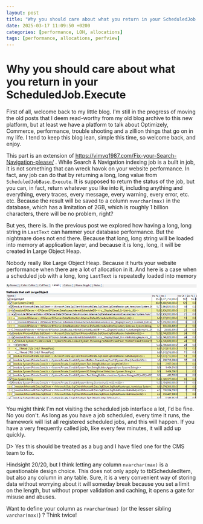 ```yaml
---
layout: post
title: "Why you should care about what you return in your ScheduledJob.Execute"
date: 2025-03-17 11:09:50 +0200
categories: [performance, LOH, allocations]
tags: [performance, allocations, perfview]
---
```


# Why you should care about what you return in your ScheduledJob.Execute

First of all, welcome back to my little blog. I'm still in the progress of moving the old posts that I deem read-worthy from my old blog archive to this new platform, but at least we have a platform to talk about Optimizely, Commerce, performance, trouble shooting and a zillion things that go on in my life. I tend to keep this blog lean, simple this time, so welcome back, and enjoy.

This part is an extension of https://vimvq1987.com/Fix-your-Search-Navigation-please/ . While Search & Navigation indexing job is a built in job, it is not something that can wreck havok on your website performance. In fact, any job can do that by returning a long, long value from `ScheduledJobBase.Execute`. It is supposed to return the status of the job, but you can, in fact, return whatever you like into it, including anything and everything, every traces, every message, every warning, every error, etc. etc. Because the result will be saved to a column `nvarchar(max)` in the database, which has a limitation of 2GB, which is roughly 1 billion characters, there will be no problem, right?

But yes, there is. In the previous post we explored how having a long, long string in `LastText` can hammer your database performance. But the nightmare does not end there. Because that long, long string will be loaded into memory at application layer, and because it is long, long, it will be created in Large Object Heap.

Nobody really like Large Object Heap. Because it hurts your website performance when there are a lot of allocation in it. And here is a case when a scheduled job with a long, long `LastText` is repeatedly loaded into memory

![A very unusual amount of LOH allocations](/assets/img/Loh.png)

You might think I'm not visiting the scheduled job interface a lot, I'd be fine. No you don't. As long as you have a job scheduled, every time it runs, the framework will list all registered scheduled jobs, and this will happen. If you have a very frequently called job, like every few minutes, it will add up quickly.

D> Yes this should be treated as a bug and I have filed one for the CMS team to fix. 

Hindsight 20/20, but I think letting any column `nvarchar(max)` is a questionable design choice. This does not only apply to tblScheduledItem, but also any column in any table. Sure, it is a very convenient way of storing data without worrying about it will someday break because you set a limit on the length, but without proper validation and caching, it opens a gate for misuse and abuses.

Want to define your column as `nvarchar(max)` (or the lesser sibling `varchar(max)`) ? Think twice!